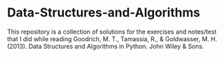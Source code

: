 # Data-Structures-and-Algorithms
This repository is a collection of solutions for the exercises and notes/test that I did while reading Goodrich, M. T., Tamassia, R., &amp; Goldwasser, M. H. (2013). Data Structures and Algorithms in Python. John Wiley &amp; Sons.
